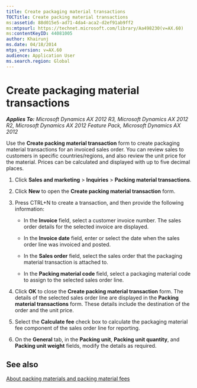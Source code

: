 ```yaml
---
title: Create packaging material transactions
TOCTitle: Create packing material transactions
ms:assetid: 88d015e5-ad71-4da4-aca2-d2ef91ab9ff2
ms:mtpsurl: https://technet.microsoft.com/library/Aa498230(v=AX.60)
ms:contentKeyID: 44081005
author: Khairunj
ms.date: 04/18/2014
mtps_version: v=AX.60
audience: Application User
ms.search.region: Global
---
```


# Create packaging material transactions 


_**Applies To:** Microsoft Dynamics AX 2012 R3, Microsoft Dynamics AX 2012 R2, Microsoft Dynamics AX 2012 Feature Pack, Microsoft Dynamics AX 2012_

Use the **Create packing material transaction** form to create packaging material transactions for an invoiced sales order. You can review sales to customers in specific countries/regions, and also review the unit price for the material. Prices can be calculated and displayed with up to five decimal places.

1.  Click **Sales and marketing** \> **Inquiries** \> **Packing material transactions**.

2.  Click **New** to open the **Create packing material transaction** form.

3.  Press CTRL+N to create a transaction, and then provide the following information:
    
      - In the **Invoice** field, select a customer invoice number. The sales order details for the selected invoice are displayed.
    
      - In the **Invoice date** field, enter or select the date when the sales order line was invoiced and posted.
    
      - In the **Sales order** field, select the sales order that the packaging material transaction is attached to.
    
      - In the **Packing material code** field, select a packaging material code to assign to the selected sales order line.

4.  Click **OK** to close the **Create packing material transaction** form. The details of the selected sales order line are displayed in the **Packing material transactions** form. These details include the destination of the order and the unit price.

5.  Select the **Calculate fee** check box to calculate the packaging material fee component of the sales order line for reporting.

6.  On the **General** tab, in the **Packing unit**, **Packing unit quantity**, and **Packing unit weight** fields, modify the details as required.

## See also

[About packing materials and packing material fees](about-packing-materials-and-packing-material-fees.md)

  



